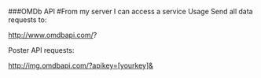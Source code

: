 ###OMDb API
#From my server I can access a service
Usage
Send all data requests to:

http://www.omdbapi.com/?

Poster API requests:

http://img.omdbapi.com/?apikey=[yourkey]&
